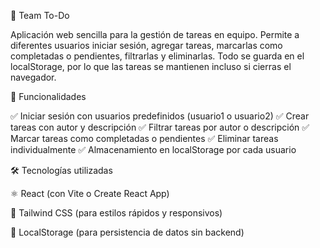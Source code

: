 📌 Team To-Do

Aplicación web sencilla para la gestión de tareas en equipo.
Permite a diferentes usuarios iniciar sesión, agregar tareas, marcarlas como completadas o pendientes, filtrarlas y eliminarlas.
Todo se guarda en el localStorage, por lo que las tareas se mantienen incluso si cierras el navegador.

🚀 Funcionalidades

✅ Iniciar sesión con usuarios predefinidos (usuario1 o usuario2)
✅ Crear tareas con autor y descripción
✅ Filtrar tareas por autor o descripción
✅ Marcar tareas como completadas o pendientes
✅ Eliminar tareas individualmente
✅ Almacenamiento en localStorage por cada usuario

🛠️ Tecnologías utilizadas

⚛️ React (con Vite o Create React App)

🎨 Tailwind CSS (para estilos rápidos y responsivos)

💾 LocalStorage (para persistencia de datos sin backend)